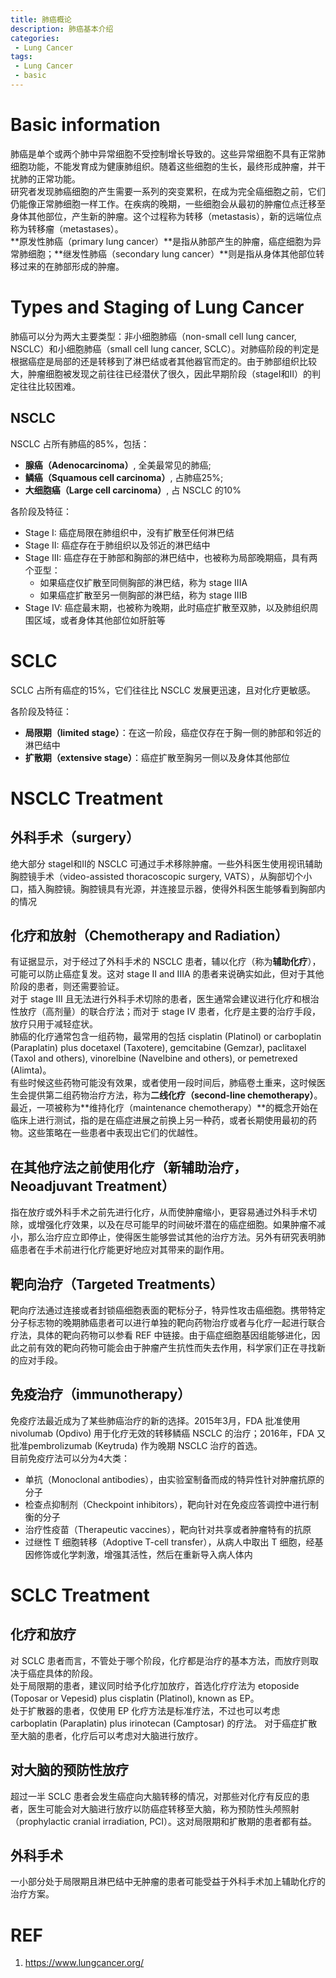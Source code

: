 ```yaml
---
title: 肺癌概论
description: 肺癌基本介绍
categories:
 - Lung Cancer
tags:
 - Lung Cancer
 - basic
---
```


# Basic information
肺癌是单个或两个肺中异常细胞不受控制增长导致的。这些异常细胞不具有正常肺细胞功能，不能发育成为健康肺组织。随着这些细胞的生长，最终形成肿瘤，并干扰肺的正常功能。  
研究者发现肺癌细胞的产生需要一系列的突变累积，在成为完全癌细胞之前，它们仍能像正常肺细胞一样工作。在疾病的晚期，一些细胞会从最初的肿瘤位点迁移至身体其他部位，产生新的肿瘤。这个过程称为转移（metastasis），新的远端位点称为转移瘤（metastases）。  
**原发性肺癌（primary lung cancer）**是指从肺部产生的肿瘤，癌症细胞为异常肺细胞；**继发性肺癌（secondary lung cancer）**则是指从身体其他部位转移过来的在肺部形成的肿瘤。  
  
# Types and Staging of Lung Cancer  
肺癌可以分为两大主要类型：非小细胞肺癌（non-small cell lung cancer, NSCLC）和小细胞肺癌（small cell lung cancer, SCLC）。对肺癌阶段的判定是根据癌症是局部的还是转移到了淋巴结或者其他器官而定的。由于肺部组织比较大，肿瘤细胞被发现之前往往已经潜伏了很久，因此早期阶段（stageⅠ和Ⅱ）的判定往往比较困难。  
  
## NSCLC  
NSCLC 占所有肺癌的85%，包括：  
* **腺癌（Adenocarcinoma）**, 全美最常见的肺癌;  
* **鳞癌（Squamous cell carcinoma）**, 占肺癌25%;  
* **大细胞癌（Large cell carcinoma）**, 占 NSCLC 的10%  

各阶段及特征：  
* Stage I: 癌症局限在肺组织中，没有扩散至任何淋巴结  
* Stage II: 癌症存在于肺组织以及邻近的淋巴结中  
* Stage III: 癌症存在于肺部和胸部的淋巴结中，也被称为局部晚期癌，具有两个亚型：  
  * 如果癌症仅扩散至同侧胸部的淋巴结，称为 stage IIIA  
  * 如果癌症扩散至另一侧胸部的淋巴结，称为 stage IIIB  
* Stage IV: 癌症最末期，也被称为晚期，此时癌症扩散至双肺，以及肺组织周围区域，或者身体其他部位如肝脏等  

# SCLC  
SCLC 占所有癌症的15%，它们往往比 NSCLC 发展更迅速，且对化疗更敏感。  
  
各阶段及特征：  
* **局限期（limited stage）**：在这一阶段，癌症仅存在于胸一侧的肺部和邻近的淋巴结中  
* **扩散期（extensive stage）**：癌症扩散至胸另一侧以及身体其他部位  

# NSCLC Treatment  
## 外科手术（surgery）  
绝大部分 stageⅠ和Ⅱ的 NSCLC 可通过手术移除肿瘤。一些外科医生使用视讯辅助胸腔镜手术（video-assisted thoracoscopic surgery, VATS），从胸部切个小口，插入胸腔镜。胸腔镜具有光源，并连接显示器，使得外科医生能够看到胸部内的情况  
  
## 化疗和放射（Chemotherapy and Radiation）  
有证据显示，对于经过了外科手术的 NSCLC 患者，辅以化疗（称为**辅助化疗**），可能可以防止癌症复发。这对 stage II and IIIA 的患者来说确实如此，但对于其他阶段的患者，则还需要验证。  
对于 stage III 且无法进行外科手术切除的患者，医生通常会建议进行化疗和根治性放疗（高剂量）的联合疗法；而对于 stage IV 患者，化疗是主要的治疗手段，放疗只用于减轻症状。  
肺癌的化疗通常包含一组药物，最常用的包括 cisplatin (Platinol) or carboplatin (Paraplatin) plus docetaxel (Taxotere), gemcitabine (Gemzar), paclitaxel (Taxol and others), vinorelbine (Navelbine and others), or pemetrexed (Alimta)。  
有些时候这些药物可能没有效果，或者使用一段时间后，肺癌卷土重来，这时候医生会提供第二组药物治疗方法，称为**二线化疗（second-line chemotherapy）**。  
最近，一项被称为**维持化疗（maintenance chemotherapy）**的概念开始在临床上进行测试，指的是在癌症进展之前换上另一种药，或者长期使用最初的药物。这些策略在一些患者中表现出它们的优越性。  
  
## 在其他疗法之前使用化疗（新辅助治疗，Neoadjuvant Treatment）  
指在放疗或外科手术之前先进行化疗，从而使肿瘤缩小，更容易通过外科手术切除，或增强化疗效果，以及在尽可能早的时间破坏潜在的癌症细胞。如果肿瘤不减小，那么治疗应立即停止，使得医生能够尝试其他的治疗方法。另外有研究表明肺癌患者在手术前进行化疗能更好地应对其带来的副作用。  
  
## 靶向治疗（Targeted Treatments）  
靶向疗法通过连接或者封锁癌细胞表面的靶标分子，特异性攻击癌细胞。携带特定分子标志物的晚期肺癌患者可以进行单独的靶向药物治疗或者与化疗一起进行联合疗法，具体的靶向药物可以参看 REF 中链接。由于癌症细胞基因组能够进化，因此之前有效的靶向药物可能会由于肿瘤产生抗性而失去作用，科学家们正在寻找新的应对手段。  
## 免疫治疗（immunotherapy）  
免疫疗法最近成为了某些肺癌治疗的新的选择。2015年3月，FDA 批准使用 nivolumab (Opdivo) 用于化疗无效的转移鳞癌 NSCLC 的治疗；2016年，FDA 又批准pembrolizumab (Keytruda) 作为晚期 NSCLC 治疗的首选。  
目前免疫疗法可以分为4大类：  
* 单抗（Monoclonal antibodies），由实验室制备而成的特异性针对肿瘤抗原的分子  
* 检查点抑制剂（Checkpoint inhibitors），靶向针对在免疫应答调控中进行制衡的分子  
* 治疗性疫苗（Therapeutic vaccines），靶向针对共享或者肿瘤特有的抗原  
* 过继性 T 细胞转移（Adoptive T-cell transfer），从病人中取出 T 细胞，经基因修饰或化学刺激，增强其活性，然后在重新导入病人体内  

# SCLC Treatment  
## 化疗和放疗  
对 SCLC 患者而言，不管处于哪个阶段，化疗都是治疗的基本方法，而放疗则取决于癌症具体的阶段。  
处于局限期的患者，建议同时给予化疗加放疗，首选化疗疗法为 etoposide (Toposar or Vepesid) plus cisplatin (Platinol), known as EP。  
处于扩散器的患者，仅使用 EP 化疗方法是标准疗法，不过也可以考虑 carboplatin (Paraplatin) plus irinotecan (Camptosar) 的疗法。
对于癌症扩散至大脑的患者，化疗后可以考虑对大脑进行放疗。  
  
## 对大脑的预防性放疗  
超过一半 SCLC 患者会发生癌症向大脑转移的情况，对那些对化疗有反应的患者，医生可能会对大脑进行放疗以防癌症转移至大脑，称为预防性头颅照射（prophylactic cranial irradiation, PCI）。这对局限期和扩散期的患者都有益。  
  
## 外科手术  
一小部分处于局限期且淋巴结中无肿瘤的患者可能受益于外科手术加上辅助化疗的治疗方案。  
  


# REF  
1. https://www.lungcancer.org/  
